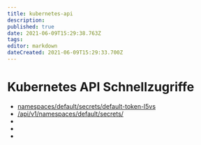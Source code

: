 ```yaml
---
title: kubernetes-api
description: 
published: true
date: 2021-06-09T15:29:38.763Z
tags: 
editor: markdown
dateCreated: 2021-06-09T15:29:33.700Z
---
```


# Kubernetes API Schnellzugriffe

* [namespaces/default/secrets/default-token-l5vs](http://127.0.0.1:8001/api/v1/namespaces/default/secrets/default-token-l5vsb)
* [/api/v1/namespaces/default/secrets/](http://127.0.0.1:8001/api/v1/namespaces/default/secrets/)
* []()
* []()
* []()